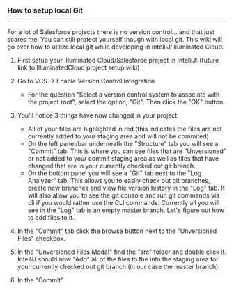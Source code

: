 ### How to setup local Git

***

For a lot of Salesforce projects there is no version control... and that just scares me. You can still protect yourself though with local git. This wiki will go over how to utilize local git while developing in IntelliJ/Illuminated Cloud.

1. First setup your Illuminated Cloud/Salesforce project in IntelliJ: (future link to IlluminatedCloud project setup wiki)

2. Go to VCS -> Enable Version Control Integration
    * For the question "Select a version control system to associate with the project root", select the option, "Git". Then click the "OK" button.

3. You'll notice 3 things have now changed in your project.

    * All of your files are highlighted in red (this indicates the files are not currently added to your staging area and will not be commited)
    * On the left panel/bar underneath the "Structure" tab you will see a "Commit" tab. This is where you can see files that are "Unversioned" or not 
    added to your commit staging area as well as files that have changed that are in your currently checked out git branch.
    * On the bottom panel you will see a "Git" tab next to the "Log Analyzer" tab. This allows you to easily check out git branches, create new branches 
    and view file version history in the "Log" tab. It will also allow you to see the git console and run git commands via cli if you would rather use 
    the CLI commands. Currently all you will see in the "Log" tab is an empty master branch. Let's figure out how to add files to it.

4. In the "Commit" tab click the browse button next to the "Unversioned Files" checkbox. 
5. In the "Unversioned Files Modal" find the "src" folder and double click it. IntelliJ should now "Add" all of the files to the into the staging area for your currently checked out git branch (in our case the master branch).
6. In the "Commit" 